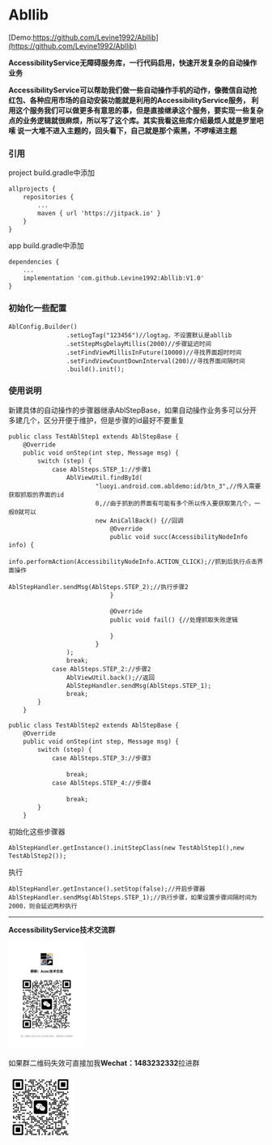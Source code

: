# Abllib   

[Demo:https://github.com/Levine1992/Abllib](https://github.com/Levine1992/Abllib)

**AccessibilityService无障碍服务库，一行代码启用，快速开发复杂的自动操作业务**
 
 **AccessibilityService可以帮助我们做一些自动操作手机的动作，像微信自动抢红包、各种应用市场的自动安装功能就是利用的AccessibilityService服务，
利用这个服务我们可以做更多有意思的事，但是直接继承这个服务，要实现一些复杂点的业务逻辑就很麻烦，所以写了这个库。其实我看这些库介绍最烦人就是罗里吧嗦
说一大堆不进入主题的，回头看下，自己就是那个索黑，不啰嗦进主题** 

### 引用
project build.gradle中添加

```
allprojects {
    repositories {
        ...
        maven { url 'https://jitpack.io' }
    }
}
```
app build.gradle中添加

```
dependencies {
    ...
    implementation 'com.github.Levine1992:Abllib:V1.0'
}
```

### 初始化一些配置

```
AblConfig.Builder()
                .setLogTag("123456")//logtag，不设置默认是abllib
                .setStepMsgDelayMillis(2000)//步骤延迟时间
                .setFindViewMillisInFuture(10000)//寻找界面超时时间
                .setFindViewCountDownInterval(200)//寻找界面间隔时间
                .build().init();
```
### 使用说明
新建具体的自动操作的步骤器继承AblStepBase，如果自动操作业务多可以分开多建几个，区分开便于维护，但是步骤的id最好不要重复

```
public class TestAblStep1 extends AblStepBase {
    @Override
    public void onStep(int step, Message msg) {
        switch (step) {
            case AblSteps.STEP_1://步骤1
                AblViewUtil.findById(
                        "luoyi.android.com.abldemo:id/btn_3",//传入需要获取抓取的界面的id
                        0,//由于抓到的界面有可能有多个所以传入要获取第几个，一般0就可以
                        new AniCallBack() {//回调
                            @Override
                            public void succ(AccessibilityNodeInfo info) {
                                info.performAction(AccessibilityNodeInfo.ACTION_CLICK);//抓到后执行点击界面操作
                                AblStepHandler.sendMsg(AblSteps.STEP_2);//执行步骤2
                            }

                            @Override
                            public void fail() {//处理抓取失败逻辑

                            }
                        }
                );
                break;
            case AblSteps.STEP_2://步骤2
                AblViewUtil.back();//返回
                AblStepHandler.sendMsg(AblSteps.STEP_1);
                break;
        }
    }
```

```
public class TestAblStep2 extends AblStepBase {
    @Override
    public void onStep(int step, Message msg) {
        switch (step) {
            case AblSteps.STEP_3://步骤3
                
                break;
            case AblSteps.STEP_4://步骤4
                
                break;
        }
    }
```


 初始化这些步骤器

```
AblStepHandler.getInstance().initStepClass(new TestAblStep1(),new TestAblStep2());
```

执行

```
AblStepHandler.getInstance().setStop(false);//开启步骤器
AblStepHandler.sendMsg(AblSteps.STEP_1);//执行步骤，如果设置步骤间隔时间为2000，则会延迟两秒执行
```

 ***

**AccessibilityService技术交流群**
<div align="left"> <img src=https://github.com/LiQiwen-CN/Abllib/blob/master/resource/20230303103749.jpg width=30% height=30% /> </div>

如果群二维码失效可直接加我**Wechat：1483232332**拉进群
<div align="left"> <img src=https://github.com/LiQiwen-CN/Abllib/blob/master/resource/20230303100049.jpg width=25% height=25% /> </div>
